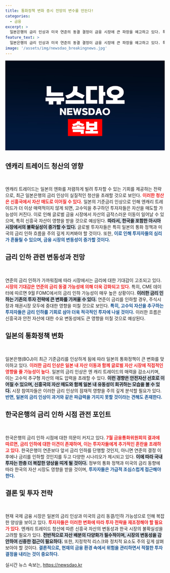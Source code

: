 ```yaml
---
title: 통화정책 변화 증시 전망의 변수를 만든다!
categories:
  - 금융
excerpt: >
  일본은행의 금리 인상과 미국 연준의 동결 결정이 금융 시장에 큰 파장을 예고하고 있다. 특히 엔캐리 트레이드 청산으로 신흥국 자산 매도 가능성이 제기되며 코스피에 미치는 영향이 주목된다. 투자자들은 변동성이 커진 시장에서 금리 인하 시점에 대한 불확실성 속에 전략을 재조정해야 할 시점이다.
feature_text: >
  일본은행의 금리 인상과 미국 연준의 동결 결정이 금융 시장에 큰 파장을 예고하고 있다. 특히 엔캐리 트레이드 청산으로 신흥국 자산 매도 가능성이 제기되며 코스피에 미치는 영향이 주목된다. 투자자들은 변동성이 커진 시장에서 금리 인하 시점에 대한 불확실성 속에 전략을 재조정해야 할 시점이다.
image: '/assets/img/newsdao_breakingnews.jpg'
---
```


<p><img src="/assets/img/newsdao_breakingnews.jpg" alt="firstkoreanews 속보" /></p>

<h2 data-ke-size="size26">엔캐리 트레이드 청산의 영향</h2>

<p data-ke-size="size16">&nbsp;</p>

<p data-ke-size="size16">엔캐리 트레이드는 일본의 엔화를 저렴하게 빌려 투자할 수 있는 기회를 제공하는 전략으로, 최근 일본은행의 금리 인상이 실질적인 청산을 초래할 것으로 보인다. <b><span style="color: #ee2323;">이러한 청산은 신흥국에서 자산 매도로 이어질 수 있다.</span></b> 일본의 기준금리 인상으로 인해 엔캐리 트레이드가 더 이상 매력적이지 않게 되면, 고수익을 추구하던 투자자들은 자산을 매도할 가능성이 커진다. 이로 인해 글로벌 금융 시장에서 자산의 급작스러운 이동이 일어날 수 있으며, 특히 신흥국 자산이 영향을 받을 것으로 예상된다. <b><span style="background-color: #21538527;">따라서, 한국을 포함한 아시아 시장에서의 불확실성이 증가할 수 있다.</span></b> 글로벌 투자자들은 특히 일본의 통화 정책과 미국의 금리 인하 흐름을 주의 깊게 지켜봐야 할 것이다. 또한, <b><span style="color: #1a5490;">이로 인해 투자자들의 심리가 흔들릴 수 있으며, 금융 시장의 변동성이 증가할 것이다.</span></b></p>

<h2 data-ke-size="size26">금리 인하 관련 변동성과 전망</h2>

<p data-ke-size="size16">&nbsp;</p>

<p data-ke-size="size16">연준의 금리 인하가 가까워짐에 따라 시장에서는 금리에 대한 기대감이 고조되고 있다. <b><span style="color: #ee2323;">시장의 기대감은 연준의 금리 동결 가능성에 의해 더욱 강화되고 있다.</span></b> 특히, CME 데이터에 따르면 9월 FOMC에서의 금리 인하 가능성이 매우 높은 상황이다. <b><span style="background-color: #21538527;">이러한 금리 인하는 기존의 투자 전략에 큰 변화를 가져올 수 있다.</span></b> 연준이 금리를 인하할 경우, 주식시장과 채권시장 모두에 중대한 영향을 미칠 것으로 보인다.  <b><span style="color: #1a5490;">특히, 고수익 자산을 추구하는 투자자들은 금리 인하를 기회로 삼아 더욱 적극적인 투자에 나설 것이다.</span></b> 이러한 흐름은 신흥국과 안전 자산에 대한 수요 변동성에도 큰 영향을 미칠 것으로 예상된다.</p>

<h2 data-ke-size="size26">일본의 통화정책 변화</h2>

<p data-ke-size="size16">&nbsp;</p>

<p data-ke-size="size16">일본은행(BOJ)이 최근 기준금리를 인상하게 됨에 따라 일본의 통화정책이 큰 변화를 맞이하고 있다. <b><span style="color: #ee2323;">이러한 금리 인상은 일본 내 자산 이동과 함께 글로벌 자산 시장에 직접적인 영향을 줄 가능성이 높다.</span></b> 일본의 금리 인상은 엔 캐리 트레이드의 매력을 감소시키며, 이는 고수익 추구형 자산의 매도 압력을 초래할 수 있다. <b><span style="background-color: #21538527;">이런 경향은 안전자산 선호로 이어질 수 있으며, 신흥국의 자산 매도와 함께 일본 내 유동성이 회귀하는 모습을 볼 수 있다.</span></b> 시장 참여자들은 이러한 금리 인상의 잠재적 영향을 주의 깊게 분석할 필요가 있다. <b><span style="color: #1a5490;">반면, 일본의 금리 인상이 과거와 같은 파급력을 가지지 못할 것이라는 견해도 존재한다.</span></b></p>

<h2 data-ke-size="size26">한국은행의 금리 인하 시점 관전 포인트</h2>

<p data-ke-size="size16">&nbsp;</p>

<p data-ke-size="size16">한국은행의 금리 인하 시점에 대한 의문이 커지고 있다. <b><span style="color: #ee2323;">7월 금융통화위원회의 결과에 따르면, 금리 인하에 대한 이견이 존재하며, 이는 투자자들에게 추가적인 혼란을 초래하고 있다.</span></b> 한국은행이 연준보다 앞서 금리 인하를 단행할 것인지, 아니면 연준의 결정 이후에나 금리를 인하할 것인지를 두고 다양한 시나리오가 제시되고 있다. <b><span style="background-color: #21538527;">이에 따라 국내 투자는 한층 더 복잡한 양상을 띠게 될 것이다.</span></b> 정부의 통화 정책과 미국의 금리 동향에 따라 한국의 자산 시장도 영향을 받을 것이며, <b><span style="color: #1a5490;">투자자들은 가급적 조심스럽게 접근해야 한다.</span></b></p>

<h2 data-ke-size="size26">결론 및 투자 전략</h2>

<p data-ke-size="size16">&nbsp;</p>

<p data-ke-size="size16">현재 국제 금융 시장은 일본의 금리 인상과 미국의 금리 동결/인하 가능성으로 인해 복잡한 양상을 보이고 있다. <b><span style="color: #ee2323;">투자자들은 이러한 변화에 따라 투자 전략을 재조정해야 할 필요가 있다.</span></b> 엔캐리 트레이드 청산에 따른 신흥국 자산의 변동성과 한국 시장의 불확실성을 고려할 필요가 있다. <b><span style="background-color: #21538527;">전반적으로 자산 배분의 다양화가 필수적이며, 시장의 변동성을 감안하여 신중한 접근이 필요하다.</span></b> 또한, 지정학적 리스크와 정치적 요소도 주의 깊게 살펴보아야 할 것이다. <b><span style="color: #1a5490;">결론적으로, 현재의 금융 환경 속에서 위험을 관리하면서 적절한 투자 결정을 내리는 것이 중요하다.</span></b></p>
실시간 뉴스 속보는, <a href="https://newsdao.kr" rel="dofollow">https://newsdao.kr</a>


